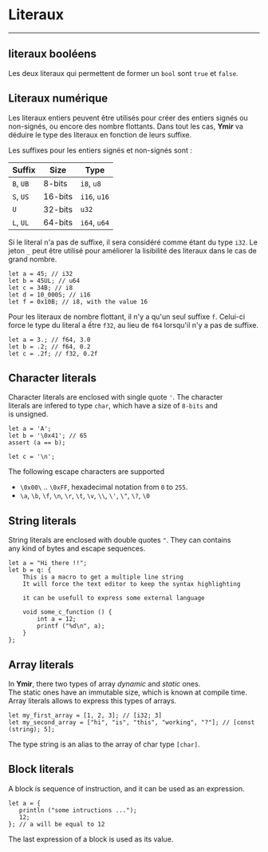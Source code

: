 # Literaux
<hr>

## literaux booléens 

Les deux literaux qui permettent de former un `bool` sont `true` et `false`.

## Literaux numérique 

Les literaux entiers peuvent être utilisés pour créer des entiers signés ou non-signés, ou encore des nombre flottants.
Dans tout les cas, **Ymir** va déduire le type des literaux en fonction de leurs suffixe. 

Les suffixes pour les entiers signés et non-signés sont :

| Suffix | Size | Type |
| --- | --- | --- |
| `B`, `UB` | 8-bits | `i8`, `u8` |
| `S`, `US` | 16-bits | `i16`, `u16` |
| `U` | 32-bits | `u32` |
| `L`, `UL` | 64-bits | `i64`, `u64` |

Si le literal n'a pas de suffixe, il sera considéré comme étant du type `i32`. 
Le jeton `_` peut être utilisé pour améliorer la lisibilité des literaux dans le cas de grand nombre.

```ymir
let a = 45; // i32
let b = 45UL; // u64
let c = 34B; // i8
let d = 10_000S; // i16
let f = 0x10B; // i8, with the value 16
```

Pour les literaux de nombre flottant, il n'y a qu'un seul suffixe `f`. Celui-ci force le type du literal a ếtre `f32`, au lieu de `f64` lorsqu'il n'y a pas de suffixe.


```ymir
let a = 3.; // f64, 3.0
let b = .2; // f64, 0.2
let c = .2f; // f32, 0.2f
```

## Character literals

Character literals are enclosed with single quote `'`.  The character  
literals are infered to type `char`, which have a size of `8-bits` and  
is unsigned.

```ymir
let a = 'A'; 
let b = '\0x41'; // 65
assert (a == b);

let c = '\n';
```

The following escape characters are supported

* `\0x00\` .. `\0xFF`, hexadecimal notation from `0` to `255`.
* `\a`, `\b`, `\f`, `\n`, `\r`, `\t`, `\v`, `\\`, `\'`, `\"`, `\?`, `\0`

## String literals

String literals are enclosed with double quotes `"`. They can contains  
any kind of bytes and escape sequences.

```ymir
let a = "Hi there !!";
let b = q: { 
    This is a macro to get a multiple line string
    It will force the text editor to keep the syntax highlighting

    it can be usefull to express some external language 

    void some_c_function () {
        int a = 12;
        printf ("%d\n", a);
    }
};
```

## Array literals

In **Ymir**, there two types of array _dynamic_ and _static_ ones.  
The static ones have an immutable size, which is known at compile time.  
Array literals allows to express this types of arrays.

```ymir
let my_first_array = [1, 2, 3]; // [i32; 3]
let my_second_array = ["hi", "is", "this", "working", "?"]; // [const (string); 5];
```

The type string is an alias to the array of char type `[char]`.

## Block literals

A block is sequence of instruction, and it can be used as an expression.

```ymir
let a = {
   println ("some intructions ...");
   12;
}; // a will be equal to 12
```

The last expression of a block is used as its value.


